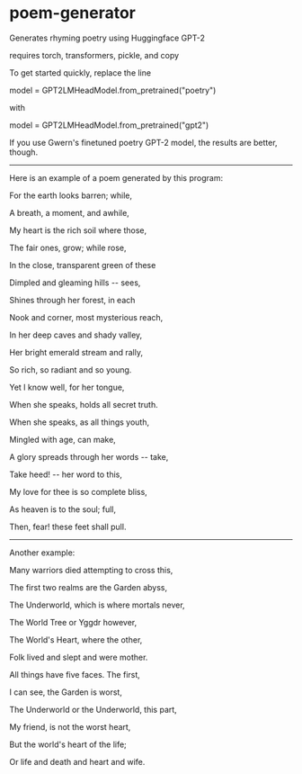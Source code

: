 # poem-generator
Generates rhyming poetry using Huggingface GPT-2

requires torch, transformers, pickle, and copy

To get started quickly, replace the line 

model = GPT2LMHeadModel.from_pretrained("poetry")

with

model = GPT2LMHeadModel.from_pretrained("gpt2")

If you use Gwern's finetuned poetry GPT-2 model, the results are better, though.

-----------------------------------------------------------

Here is an example of a poem generated by this program:

 For the earth looks barren; while,
 
A breath, a moment, and awhile,

My heart is the rich soil where those,

The fair ones, grow; while rose,

In the close, transparent green of these

Dimpled and gleaming hills -- sees,

Shines through her forest, in each

Nook and corner, most mysterious reach,

In her deep caves and shady valley,

Her bright emerald stream and rally,

So rich, so radiant and so young.

Yet I know well, for her tongue,

When she speaks, holds all secret truth.

When she speaks, as all things youth,

Mingled with age, can make,

A glory spreads through her words -- take,

Take heed! -- her word to this,

My love for thee is so complete bliss,

As heaven is to the soul; full,

Then, fear! these feet shall pull.

---------------------------------------

Another example:

 Many warriors died attempting to cross this,
 
The first two realms are the Garden abyss,

The Underworld, which is where mortals never,

The World Tree or Yggdr however,

The World's Heart, where the other,

Folk lived and slept and were mother.

All things have five faces. The first,

I can see, the Garden is worst,

The Underworld or the Underworld, this part,

My friend, is not the worst heart,

But the world's heart of the life;

Or life and death and heart and wife.
